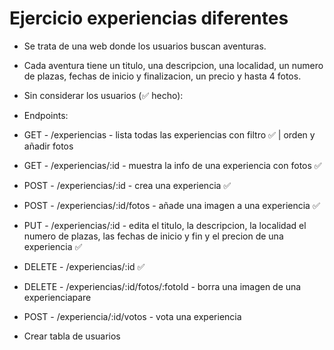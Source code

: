 # Ejercicio experiencias diferentes

- Se trata de una web donde los usuarios buscan aventuras.
- Cada aventura tiene un titulo, una descripcion, una localidad, un numero de plazas, fechas de inicio y finalizacion, un precio y hasta 4 fotos.

- Sin considerar los usuarios (✅ hecho):

- Endpoints:

- GET - /experiencias - lista todas las experiencias con filtro ✅ | orden y añadir fotos
- GET - /experiencias/:id - muestra la info de una experiencia con fotos ✅
- POST - /experiencias/:id - crea una experiencia ✅
- POST - /experiencias/:id/fotos - añade una imagen a una experiencia ✅
- PUT - /experiencias/:id - edita el titulo, la descripcion, la localidad el numero de plazas, las fechas de inicio y fin y el precion de una experiencia ✅
- DELETE - /experiencias/:id ✅
- DELETE - /experiencias/:id/fotos/:fotoId - borra una imagen de una experienciapare
- POST - /experiencia/:id/votos - vota una experiencia

- Crear tabla de usuarios
